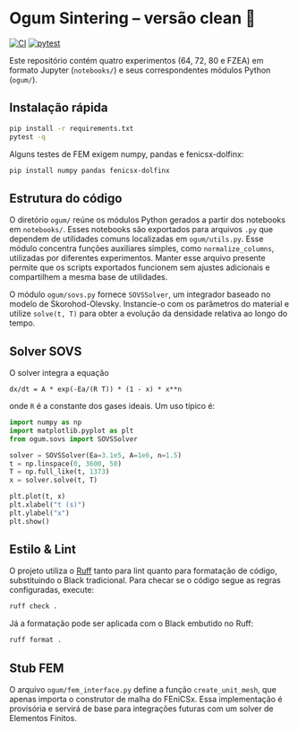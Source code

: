 # Ogum Sintering – versão clean 🚀
[![CI](https://github.com/huyraestevao/ogumsoftware/actions/workflows/ci.yml/badge.svg)](https://github.com/huyraestevao/ogumsoftware/actions/workflows/ci.yml) [![pytest](https://github.com/huyraestevao/ogumsoftware/actions/workflows/pytest.yml/badge.svg)](https://github.com/huyraestevao/ogumsoftware/actions/workflows/pytest.yml)

Este repositório contém quatro experimentos (64, 72, 80 e FZEA) em formato
Jupyter (`notebooks/`) e seus correspondentes módulos Python (`ogum/`).

## Instalação rápida
```bash
pip install -r requirements.txt
pytest -q
```

Alguns testes de FEM exigem numpy, pandas e fenicsx-dolfinx:

```bash
pip install numpy pandas fenicsx-dolfinx
```

## Estrutura do código
O diretório `ogum/` reúne os módulos Python gerados a partir dos notebooks em
`notebooks/`. Esses notebooks são exportados para arquivos `.py` que dependem
de utilidades comuns localizadas em `ogum/utils.py`. Esse módulo concentra
funções auxiliares simples, como `normalize_columns`, utilizadas por diferentes
experimentos. Manter esse arquivo presente permite que os scripts exportados
funcionem sem ajustes adicionais e compartilhem a mesma base de utilidades.

O módulo `ogum/sovs.py` fornece `SOVSSolver`, um integrador baseado no modelo
de Skorohod-Olevsky. Instancie-o com os parâmetros do material e utilize
``solve(t, T)`` para obter a evolução da densidade relativa ao longo do tempo.

## Solver SOVS

O solver integra a equação

``dx/dt = A * exp(-Ea/(R T)) * (1 - x) * x**n``

onde ``R`` é a constante dos gases ideais. Um uso típico é:

```python
import numpy as np
import matplotlib.pyplot as plt
from ogum.sovs import SOVSSolver

solver = SOVSSolver(Ea=3.1e5, A=1e6, n=1.5)
t = np.linspace(0, 3600, 50)
T = np.full_like(t, 1373)
x = solver.solve(t, T)

plt.plot(t, x)
plt.xlabel("t (s)")
plt.ylabel("x")
plt.show()
```

## Estilo & Lint
O projeto utiliza o [Ruff](https://docs.astral.sh/ruff/) tanto para lint quanto
para formatação de código, substituindo o Black tradicional. Para checar se o
código segue as regras configuradas, execute:

```bash
ruff check .
```

Já a formatação pode ser aplicada com o Black embutido no Ruff:

```bash
ruff format .
```

## Stub FEM
O arquivo `ogum/fem_interface.py` define a função `create_unit_mesh`, que apenas importa o construtor de malha do FEniCSx. Essa implementação é provisória e servirá de base para integrações futuras com um solver de Elementos Finitos.
